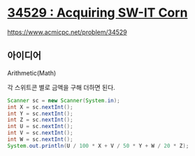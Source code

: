 # [34529 : Acquiring SW-IT Corn](https://www.acmicpc.net/problem/34529)
https://www.acmicpc.net/problem/34529

## 아이디어
Arithmetic(Math)

각 스위트콘 별로 금액을 구해 더하면 된다.
```java
Scanner sc = new Scanner(System.in);
int X = sc.nextInt();
int Y = sc.nextInt();
int Z = sc.nextInt();
int U = sc.nextInt();
int V = sc.nextInt();
int W = sc.nextInt();
System.out.println(U / 100 * X + V / 50 * Y + W / 20 * Z);
```